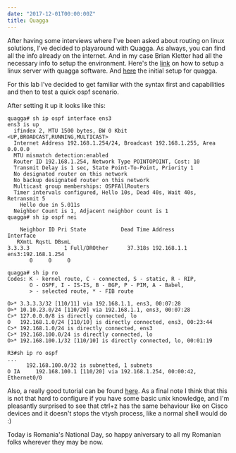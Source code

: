 ```yaml
---
date: "2017-12-01T00:00:00Z"
title: Quagga
---
```


After having some interviews where I've been asked about routing on linux solutions, I've decided to playaround with Quagga.
As always, you can find all the info already on the internet. And in my case Brian Kletter had all the necessary info to setup the environment.
Here's the [link](https://www.brianlinkletter.com/build-custom-linux-router-image-unetlab-eve-ng-network-emulators/) on how to setup a linux server with quagga software. And [here](https://www.brianlinkletter.com/how-to-build-a-network-of-linux-routers-using-quagga/) the initial setup for quagga.

For this lab I've decided to get familiar with the syntax first and capabilities and then to test a quick ospf scenario.

After setting it up it looks like this:

```
quagga# sh ip ospf interface ens3
ens3 is up
  ifindex 2, MTU 1500 bytes, BW 0 Kbit <UP,BROADCAST,RUNNING,MULTICAST>
  Internet Address 192.168.1.254/24, Broadcast 192.168.1.255, Area 0.0.0.0
  MTU mismatch detection:enabled
  Router ID 192.168.1.254, Network Type POINTOPOINT, Cost: 10
  Transmit Delay is 1 sec, State Point-To-Point, Priority 1
  No designated router on this network
  No backup designated router on this network
  Multicast group memberships: OSPFAllRouters
  Timer intervals configured, Hello 10s, Dead 40s, Wait 40s, Retransmit 5
    Hello due in 5.011s
  Neighbor Count is 1, Adjacent neighbor count is 1
quagga# sh ip ospf nei

    Neighbor ID Pri State           Dead Time Address         Interface
   RXmtL RqstL DBsmL
3.3.3.3           1 Full/DROther      37.318s 192.168.1.1     ens3:192.168.1.254
       0     0     0
```

```
quagga# sh ip ro
Codes: K - kernel route, C - connected, S - static, R - RIP,
       O - OSPF, I - IS-IS, B - BGP, P - PIM, A - Babel,
       > - selected route, * - FIB route

O>* 3.3.3.3/32 [110/11] via 192.168.1.1, ens3, 00:07:28
O>* 10.10.23.0/24 [110/20] via 192.168.1.1, ens3, 00:07:28
C>* 127.0.0.0/8 is directly connected, lo
O   192.168.1.0/24 [110/10] is directly connected, ens3, 00:23:44
C>* 192.168.1.0/24 is directly connected, ens3
C>* 192.168.100.0/24 is directly connected, lo
O>* 192.168.100.1/32 [110/10] is directly connected, lo, 00:01:19
```


```
R3#sh ip ro ospf
...
      192.168.100.0/32 is subnetted, 1 subnets
O IA     192.168.100.1 [110/20] via 192.168.1.254, 00:00:42, Ethernet0/0
```

Also, a really good tutorial can be found [here](https://openmaniak.com/quagga.php). 
As a final note I think that this is not that hard to configure if you have some basic unix knowledge, and I'm pleasantly surprised to see that ctrl+z has the same behaviour like on Cisco devices and it doesn't stops the vtysh process, like a normal shell would do :)


Today is Romania's National Day, so happy aniversary to all my Romanian folks wherever they may be now.
